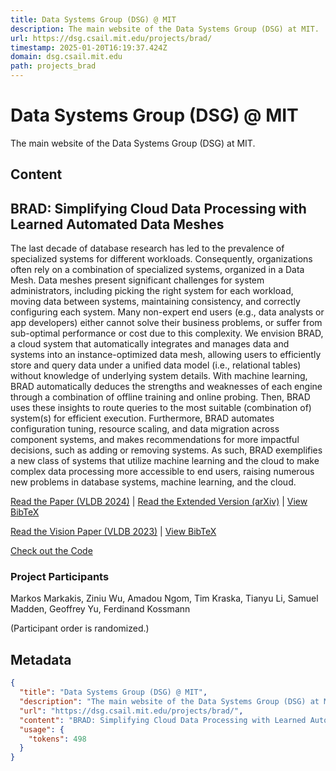 ```yaml
---
title: Data Systems Group (DSG) @ MIT
description: The main website of the Data Systems Group (DSG) at MIT.
url: https://dsg.csail.mit.edu/projects/brad/
timestamp: 2025-01-20T16:19:37.424Z
domain: dsg.csail.mit.edu
path: projects_brad
---
```


# Data Systems Group (DSG) @ MIT


The main website of the Data Systems Group (DSG) at MIT.


## Content

BRAD: Simplifying Cloud Data Processing with Learned Automated Data Meshes
--------------------------------------------------------------------------

The last decade of database research has led to the prevalence of specialized systems for different workloads. Consequently, organizations often rely on a combination of specialized systems, organized in a Data Mesh. Data meshes present significant challenges for system administrators, including picking the right system for each workload, moving data between systems, maintaining consistency, and correctly configuring each system. Many non-expert end users (e.g., data analysts or app developers) either cannot solve their business problems, or suffer from sub-optimal performance or cost due to this complexity. We envision BRAD, a cloud system that automatically integrates and manages data and systems into an instance-optimized data mesh, allowing users to efficiently store and query data under a unified data model (i.e., relational tables) without knowledge of underlying system details. With machine learning, BRAD automatically deduces the strengths and weaknesses of each engine through a combination of offline training and online probing. Then, BRAD uses these insights to route queries to the most suitable (combination of) system(s) for efficient execution. Furthermore, BRAD automates configuration tuning, resource scaling, and data migration across component systems, and makes recommendations for more impactful decisions, such as adding or removing systems. As such, BRAD exemplifies a new class of systems that utilize machine learning and the cloud to make complex data processing more accessible to end users, raising numerous new problems in database systems, machine learning, and the cloud.

[Read the Paper (VLDB 2024)](https://doi.org/10.14778/3681954.3682026) | [Read the Extended Version (arXiv)](https://doi.org/10.48550/arxiv.2407.15363) | [View BibTeX](https://dsg.csail.mit.edu/projects/brad/#)

[Read the Vision Paper (VLDB 2023)](https://doi.org/10.14778/3611479.3611526) | [View BibTeX](https://dsg.csail.mit.edu/projects/brad/#)

[Check out the Code](https://github.com/mitdbg/brad/)

### Project Participants

Markos Markakis, Ziniu Wu, Amadou Ngom, Tim Kraska, Tianyu Li, Samuel Madden, Geoffrey Yu, Ferdinand Kossmann

(Participant order is randomized.)

## Metadata

```json
{
  "title": "Data Systems Group (DSG) @ MIT",
  "description": "The main website of the Data Systems Group (DSG) at MIT.",
  "url": "https://dsg.csail.mit.edu/projects/brad/",
  "content": "BRAD: Simplifying Cloud Data Processing with Learned Automated Data Meshes\n--------------------------------------------------------------------------\n\nThe last decade of database research has led to the prevalence of specialized systems for different workloads. Consequently, organizations often rely on a combination of specialized systems, organized in a Data Mesh. Data meshes present significant challenges for system administrators, including picking the right system for each workload, moving data between systems, maintaining consistency, and correctly configuring each system. Many non-expert end users (e.g., data analysts or app developers) either cannot solve their business problems, or suffer from sub-optimal performance or cost due to this complexity. We envision BRAD, a cloud system that automatically integrates and manages data and systems into an instance-optimized data mesh, allowing users to efficiently store and query data under a unified data model (i.e., relational tables) without knowledge of underlying system details. With machine learning, BRAD automatically deduces the strengths and weaknesses of each engine through a combination of offline training and online probing. Then, BRAD uses these insights to route queries to the most suitable (combination of) system(s) for efficient execution. Furthermore, BRAD automates configuration tuning, resource scaling, and data migration across component systems, and makes recommendations for more impactful decisions, such as adding or removing systems. As such, BRAD exemplifies a new class of systems that utilize machine learning and the cloud to make complex data processing more accessible to end users, raising numerous new problems in database systems, machine learning, and the cloud.\n\n[Read the Paper (VLDB 2024)](https://doi.org/10.14778/3681954.3682026) | [Read the Extended Version (arXiv)](https://doi.org/10.48550/arxiv.2407.15363) | [View BibTeX](https://dsg.csail.mit.edu/projects/brad/#)\n\n[Read the Vision Paper (VLDB 2023)](https://doi.org/10.14778/3611479.3611526) | [View BibTeX](https://dsg.csail.mit.edu/projects/brad/#)\n\n[Check out the Code](https://github.com/mitdbg/brad/)\n\n### Project Participants\n\nMarkos Markakis, Ziniu Wu, Amadou Ngom, Tim Kraska, Tianyu Li, Samuel Madden, Geoffrey Yu, Ferdinand Kossmann\n\n(Participant order is randomized.)",
  "usage": {
    "tokens": 498
  }
}
```
